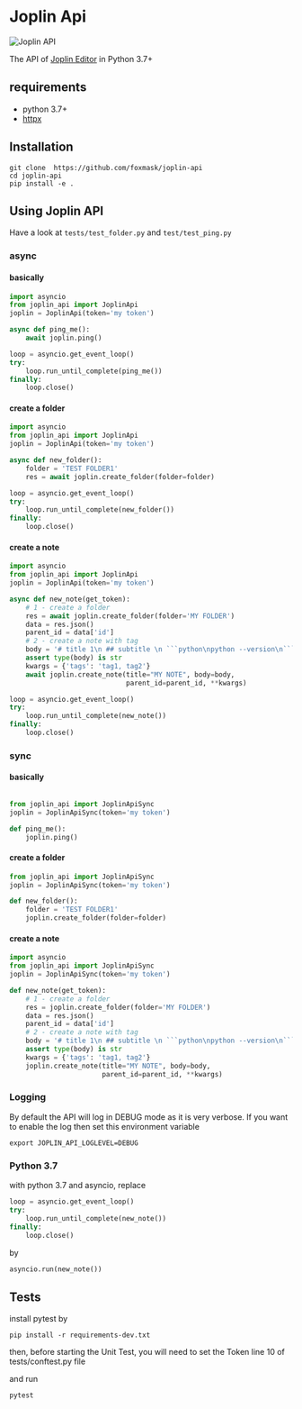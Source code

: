 # Joplin Api

![Joplin API](https://scrutinizer-ci.com/g/foxmask/joplin-api/badges/quality-score.png?b=master "joplin-api")

The API of [Joplin Editor](https://joplinapp.org/) in Python 3.7+

## requirements

* python 3.7+
* [httpx](https://github.com/encode/httpx)

## Installation

```
git clone  https://github.com/foxmask/joplin-api
cd joplin-api
pip install -e .
```

## Using Joplin API

Have a look at `tests/test_folder.py` and `test/test_ping.py`

### async 
#### basically
```python
import asyncio
from joplin_api import JoplinApi
joplin = JoplinApi(token='my token')

async def ping_me():
    await joplin.ping()

loop = asyncio.get_event_loop()
try:
    loop.run_until_complete(ping_me())
finally:
    loop.close()
```
#### create a folder
```python
import asyncio
from joplin_api import JoplinApi
joplin = JoplinApi(token='my token')

async def new_folder():
    folder = 'TEST FOLDER1'
    res = await joplin.create_folder(folder=folder)

loop = asyncio.get_event_loop()
try:
    loop.run_until_complete(new_folder())
finally:
    loop.close()
```
#### create a note
```python
import asyncio
from joplin_api import JoplinApi
joplin = JoplinApi(token='my token')

async def new_note(get_token):
    # 1 - create a folder
    res = await joplin.create_folder(folder='MY FOLDER')
    data = res.json()
    parent_id = data['id']
    # 2 - create a note with tag
    body = '# title 1\n ## subtitle \n ```python\npython --version\n```'
    assert type(body) is str
    kwargs = {'tags': 'tag1, tag2'}
    await joplin.create_note(title="MY NOTE", body=body,
                             parent_id=parent_id, **kwargs)

loop = asyncio.get_event_loop()
try:
    loop.run_until_complete(new_note())
finally:
    loop.close()
```

### sync
#### basically
```python

from joplin_api import JoplinApiSync
joplin = JoplinApiSync(token='my token')

def ping_me():
    joplin.ping()
```
#### create a folder
```python
from joplin_api import JoplinApiSync
joplin = JoplinApiSync(token='my token')

def new_folder():
    folder = 'TEST FOLDER1'
    joplin.create_folder(folder=folder)
```
#### create a note
```python
import asyncio
from joplin_api import JoplinApiSync
joplin = JoplinApiSync(token='my token')

def new_note(get_token):
    # 1 - create a folder
    res = joplin.create_folder(folder='MY FOLDER')
    data = res.json()
    parent_id = data['id']
    # 2 - create a note with tag
    body = '# title 1\n ## subtitle \n ```python\npython --version\n```'
    assert type(body) is str
    kwargs = {'tags': 'tag1, tag2'}
    joplin.create_note(title="MY NOTE", body=body,
                       parent_id=parent_id, **kwargs)
```

### Logging

By default the API will log in DEBUG mode as it is very verbose.
If you want to enable the log then set this environment variable
```
export JOPLIN_API_LOGLEVEL=DEBUG
```

### Python 3.7

with python 3.7 and asyncio, replace 
```python
loop = asyncio.get_event_loop()
try:
    loop.run_until_complete(new_note())
finally:
    loop.close()
```
by
```python
asyncio.run(new_note())
```


## Tests

install pytest by
```
pip install -r requirements-dev.txt
```
then, before starting the Unit Test, you will need to set the Token line 10 of tests/conftest.py file

and run
```bash
pytest
```

